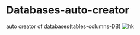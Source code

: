 # Databases-auto-creator
auto creator of databases(tables-columns-DB)
![hk](https://user-images.githubusercontent.com/43656863/47095306-4e128d00-d22d-11e8-88ba-ab4c956e01a4.png)
